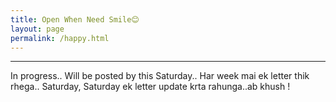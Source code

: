 ```yaml
---
title: Open When Need Smile😊
layout: page
permalink: /happy.html
---
```

<hr />
In progress.. Will be posted by this Saturday.. Har week mai ek letter thik rhega.. Saturday, Saturday ek letter update krta rahunga..ab khush !